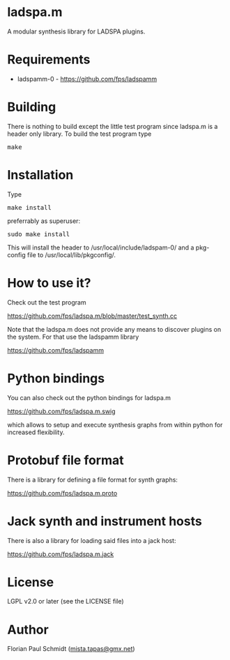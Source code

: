 # ladspa.m

A modular synthesis library for LADSPA plugins. 

# Requirements

* ladspamm-0 - https://github.com/fps/ladspamm

# Building

There is nothing to build except the little test program since ladspa.m is a header only library. To build the test program type

<pre>
make
</pre>

# Installation

Type

<pre>
make install
</pre>

preferrably as superuser:

<pre>
sudo make install
</pre>

This will install the header to /usr/local/include/ladspam-0/ and a pkg-config file to /usr/local/lib/pkgconfig/.

# How to use it?

Check out the test program 

https://github.com/fps/ladspa.m/blob/master/test_synth.cc

Note that the ladspa.m does not provide any means to discover plugins on the system. For that use the ladspamm library

https://github.com/fps/ladspamm

# Python bindings

You can also check out the python bindings for ladspa.m

https://github.com/fps/ladspa.m.swig

which allows to setup and execute synthesis graphs from within python for increased flexibility.

# Protobuf file format

There is a library for defining a file format for synth graphs:

https://github.com/fps/ladspa.m.proto

# Jack synth and instrument hosts

There is also a library for loading said files into a jack host:

https://github.com/fps/ladspa.m.jack


# License 

LGPL v2.0 or later (see the LICENSE file)

# Author

Florian Paul Schmidt (mista.tapas@gmx.net)
